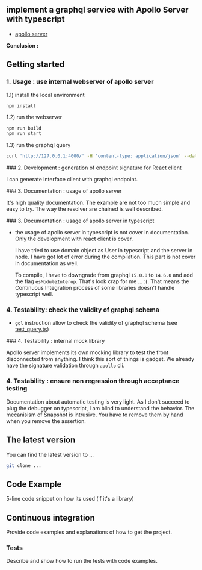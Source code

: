 ## implement a graphql service with Apollo Server with typescript

* [apollo server](https://www.apollographql.com/docs/apollo-server/getting-started/)

**Conclusion :**

## Getting started

### 1. Usage : use internal webserver of apollo server

1.1) install the local environment

```
npm install
```

1.2) run the webserver

```bash
npm run build
npm run start
```

1.3) run the graphql query

```bash
curl 'http://127.0.0.1:4000/' -H 'content-type: application/json' --data-binary '{"query":"{ user(name: \"fabien\") {name,age}}"}'
```

### 2. Development : generation of endpoint signature for React client

I can generate interface client with graphql endpoint.

### 3. Documentation : usage of apollo server

It's high quality documentation. The example are not too much simple and easy to try. 
The way the resolver are chained is well described.

### 3. Documentation : usage of apollo server in typescript

* the usage of apollo server in typescript is not cover in documentation. Only the development with react client is cover.

    I have tried to use domain object as User in typescript and the server in node. 
    I have got lot of error during the compilation. This part is not cover in documentation as well.

    To compile, I have to downgrade from graphql `15.0.0` to `14.6.0` and add the flag `esModuleInterop`. 
    That's look crap for me ... :(. That means the Continuous Integration process of some libraries doesn't handle typescript well.

### 4. Testability: check the validity of graphql schema

* `gql` instruction allow to check the validity of graphql schema (see [test_query.ts](src/query.test.ts))

### 4. Testability : internal mock library

Apollo server implements its own mocking library to test the front disconnected from anything.
I think this sort of things is gadget. We already have the signature validation through `apollo` cli.

### 4. Testability : ensure non regression through acceptance testing

Documentation about automatic testing is very light. As I don't succeed to plug the debugger on typescript, I am blind to understand the behavior.
The mecanisism of Snapshot is intrusive. You have to remove them by hand when you remove the assertion.

## The latest version

You can find the latest version to ...

```bash
git clone ...
```

## Code Example

5-line code snippet on how its used (if it's a library)

## Continuous integration

Provide code examples and explanations of how to get the project.

### Tests

Describe and show how to run the tests with code examples.
